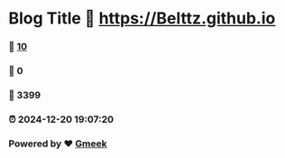 # Blog Title :link: https://Belttz.github.io 
### :page_facing_up: [10](https://Belttz.github.io/tag.html) 
### :speech_balloon: 0 
### :hibiscus: 3399 
### :alarm_clock: 2024-12-20 19:07:20 
### Powered by :heart: [Gmeek](https://github.com/Meekdai/Gmeek)
